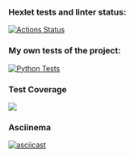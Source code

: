 ### Hexlet tests and linter status:
[![Actions Status](https://github.com/mouzilo/python-project-50/workflows/hexlet-check/badge.svg)](https://github.com/mouzilo/python-project-50/actions)

### My own tests of the project:
[![Python Tests](https://github.com/mouzilo/python-project-50/actions/workflows/python_tests.yml/badge.svg)](https://github.com/mouzilo/python-project-50/actions/workflows/python_tests.yml)

### Test Coverage
<a href="https://codeclimate.com/github/mouzilo/python-project-50/test_coverage"><img src="https://api.codeclimate.com/v1/badges/34b0638876a033af89d4/test_coverage" /></a>

### Asciinema
[![asciicast](https://asciinema.org/a/kilivunR3bW1BagElt0ahF3yI.svg)](https://asciinema.org/a/kilivunR3bW1BagElt0ahF3yI)